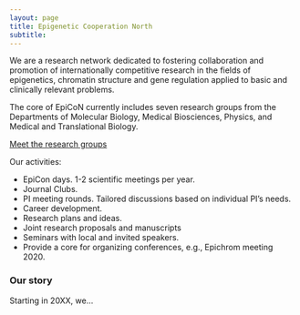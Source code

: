 ```yaml
---
layout: page
title: Epigenetic Cooperation North
subtitle: 
---
```


We are a research network dedicated to fostering collaboration and promotion of internationally competitive research in the fields of epigenetics, chromatin structure and gene regulation applied to basic and clinically relevant problems.

The core of EpiCoN currently includes seven research groups from the Departments of Molecular Biology, Medical Biosciences, Physics, and Medical and Translational Biology.

[Meet the research groups](https://epicon-umu.github.io/2024-06-16-people.md/)


Our activities:
* EpiCon days. 1-2 scientific meetings per year.
* Journal Clubs.
* PI meeting rounds. Tailored discussions based on individual PI’s needs.
* Career development.
* Research plans and ideas.
* Joint research proposals and manuscripts
* Seminars with local and invited speakers.
* Provide a core for organizing conferences, e.g., Epichrom meeting 2020.

### Our story

Starting in 20XX, we...